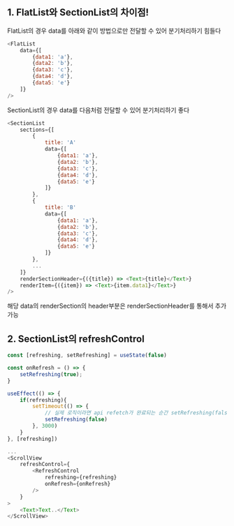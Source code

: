 ## 1. FlatList와 SectionList의 차이점!

FlatList의 경우 data를 아래와 같이 방법으로만 전달할 수 있어 분기처리하기 힘들다
```js
<FlatList 
    data={[
        {data1: 'a'}, 
        {data2: 'b'}, 
        {data3: 'c'}, 
        {data4: 'd'}, 
        {data5: 'e'}
    ]}
/>
```

SectionList의 경우 data를 다음처럼 전달할 수 있어 분기처리하기 좋다
```js
<SectionList 
    sections={[
        {
            title: 'A'
            data={[
                {data1: 'a'}, 
                {data2: 'b'}, 
                {data3: 'c'}, 
                {data4: 'd'}, 
                {data5: 'e'}
            ]}
        }, 
        {
            title: 'B'
            data={[
                {data1: 'a'}, 
                {data2: 'b'}, 
                {data3: 'c'}, 
                {data4: 'd'}, 
                {data5: 'e'}
            ]}
        }, 
        ...
    ]}
    renderSectionHeader={({title}) => <Text>{title}</Text>}
    renderItem={({item}) => <Text>{item.data1}</Text>}
/>
```
해당 data의 renderSection의 header부분은 renderSectionHeader를 통해서 추가 가능


## 2. SectionList의 refreshControl
```js
const [refreshing, setRefreshing] = useState(false)

const onRefresh = () => {
    setRefreshing(true);
}

useEffect(() => {
    if(refreshing){
        setTimeout(() => {
            // 실제 로직이라면 api refetch가 완료되는 순간 setRefreshing(false)
            setRefreshing(false)
        }, 3000)
    }
}, [refreshing])

...
<ScrollView
    refreshControl={
        <RefreshControl 
            refreshing={refreshing}
            onRefresh={onRefresh}
        />
    }
>
    <Text>Text..</Text>
</ScrollView>
```

